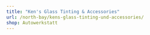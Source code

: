 ```yaml
---
title: "Ken's Glass Tinting & Accessories"
url: /north-bay/kens-glass-tinting-und-accessories/
shop: Autowerkstatt
---
```

